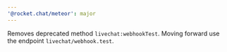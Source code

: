 ```yaml
---
'@rocket.chat/meteor': major
---
```


Removes deprecated method `livechat:webhookTest`. Moving forward use the endpoint `livechat/webhook.test`.
